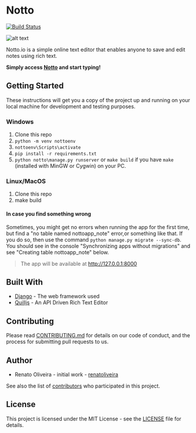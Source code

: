<!-- markdownlint-disable MD034 -->

# Notto

[![Build Status](https://travis-ci.org/renatoliveira/notto.svg?branch=master)](https://travis-ci.org/renatoliveira/notto)

![alt text](https://notto.io/static/img/logo.png)

Notto.io is a simple online text editor that enables anyone to save and edit notes using rich text.

**Simply access [Notto](https://notto.io/) and start typing!**

## Getting Started

These instructions will get you a copy of the project up and running on your local machine for development and testing purposes.

### Windows

1. Clone this repo
1. `python -m venv nottoenv`
1. `nottoenv\Scripts\activate`
1. `pip install -r requirements.txt`
1. `python notto\manage.py runserver` or `make build` if you have `make` (installed with MinGW or Cygwin) on your PC.

### Linux/MacOS

1. Clone this repo
1. make build

#### In case you find something wrong

Sometimes, you might get no errors when running the app for the first time, but find a "no table named nottoapp_note" error,or something like that. If you do so, then use the command `python manage.py migrate --sync-db`. You should see in the console "Synchronizing apps without migrations" and see "Creating table nottoapp_note" below.

> The app will be available at http://127.0.0.1:8000

## Built With

* [Django](https://docs.djangoproject.com/en/2.0/) - The web framework used
* [Quilljs](https://quilljs.com/docs/api/) - An API Driven Rich Text Editor

## Contributing

Please read [CONTRIBUTING.md](https://gist.github.com/tiagosoares94/4b6134673c9dfb2eafc3a5bdf39311b1) for details on our code of conduct, and the process for submitting pull requests to us.

## Author

* Renato Oliveira - initial work - [renatoliveira](https://github.com/renatoliveira)

See also the list of [contributors](https://github.com/renatoliveira/notto/graphs/contributors) who participated in this project.

## License

This project is licensed under the MIT License - see the [LICENSE](https://github.com/renatoliveira/notto/blob/master/LICENSE) file for details.
